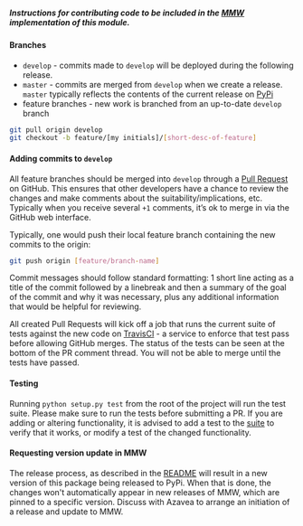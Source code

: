 ##### Instructions for contributing code to be included in the [MMW](https://github.com/WikiWatershed/model-my-watershed) implementation of this module.

#### Branches

* `develop` - commits made to `develop` will be deployed during the following release.
* `master` - commits are merged from `develop` when we create a release.  `master` typically reflects the contents of the current release on [PyPi](https://pypi.python.org/pypi/gwlf-e)
* feature branches - new work is branched from an up-to-date `develop` branch
```bash
git pull origin develop
git checkout -b feature/[my initials]/[short-desc-of-feature]
```


#### Adding commits to `develop`
All feature branches should be merged into `develop` through a [Pull Request](https://help.github.com/articles/using-pull-requests/) on GitHub.  This ensures that other developers have a chance to review the changes and make comments about the suitability/implications, etc.  Typically when you receive several `+1` comments, it’s ok to merge in via the GitHub web interface.

Typically, one would push their local feature branch containing the new commits to the origin:
```bash
git push origin [feature/branch-name]
```

Commit messages should follow standard formatting: 1 short line acting as a title of the commit followed by a linebreak and then a summary of the goal of the commit and why it was necessary, plus any additional information that would be helpful for reviewing.

All created Pull Requests will kick off a job that runs the current suite of tests against the new code on [TravisCI](https://travis-ci.org/WikiWatershed/gwlf-e) - a service to enforce that test pass before allowing GitHub merges. The status of the tests can be seen at the bottom of the PR comment thread. You will not be able to merge until the tests have passed.

#### Testing
Running `python setup.py test` from the root of the project will run the test suite.  Please make sure to run the tests before submitting a PR.  If you are adding or altering functionality, it is advised to add a test to the [suite](https://github.com/WikiWatershed/gwlf-e/tree/develop/test) to verify that it works, or modify a test of the changed functionality.


#### Requesting version update in MMW
The release process, as described in the [README](https://github.com/WikiWatershed/gwlf-e/blob/develop/README.md) will result in a new version of this package being released to PyPi.  When that is done, the changes won't automatically appear in new releases of MMW, which are pinned to a specific version.  Discuss with Azavea to arrange an initiation of a release and update to MMW.
